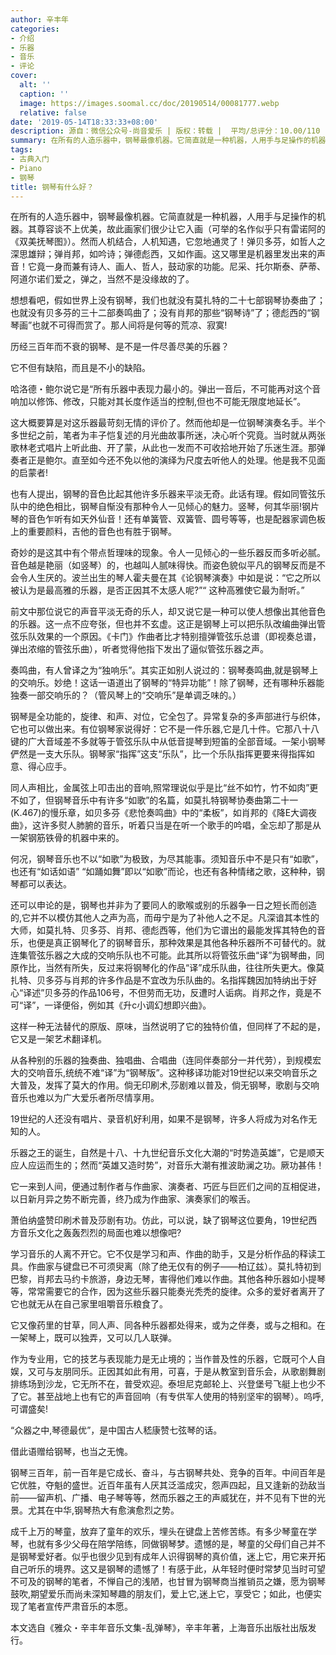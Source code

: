 ```yaml
---
author: 辛丰年
categories:
- 介绍
- 乐器
- 音乐
- 评论
cover:
  alt: ''
  caption: ''
  image: https://images.soomal.cc/doc/20190514/00081777.webp
  relative: false
date: '2019-05-14T18:33:33+08:00'
description: 源自：微信公众号-尚音爱乐 | 版权：转载 |  平均/总评分：10.00/110
summary: 在所有的人造乐器中，钢琴最像机器。它简直就是一种机器，人用手与足操作的机器。其尊容谈不上优美，故此画家们很少让它入画（可举的名作似乎只有雷诺阿的《双美抚琴图》）。然而人机结合，人机知遇，它忽地通灵了！
tags:
- 古典入门
- Piano
- 钢琴
title: 钢琴有什么好？
---
```


在所有的人造乐器中，钢琴最像机器。它简直就是一种机器，人用手与足操作的机器。其尊容谈不上优美，故此画家们很少让它入画（可举的名作似乎只有雷诺阿的《双美抚琴图》）。然而人机结合，人机知遇，它忽地通灵了！弹贝多芬，如哲人之深思雄辩；弹肖邦，如吟诗；弹德彪西，又如作画。这又哪里是机器里发出来的声音！它竟一身而兼有诗人、画人、哲人，鼓动家的功能。尼采、托尔斯泰、萨蒂、阿道尔诺们爱之，弹之，当然不是没缘故的了。

想想看吧，假如世界上没有钢琴，我们也就没有莫扎特的二十七部钢琴协奏曲了；也就没有贝多芬的三十二部奏鸣曲了；没有肖邦的那些“钢琴诗”了；德彪西的“钢琴画”也就不可得而赏了。那人间将是何等的荒凉、寂寞!
 
历经三百年而不衰的钢琴、是不是一件尽善尽美的乐器？

它不但有缺陷，而且是不小的缺陷。

哈洛德・鲍尔说它是“所有乐器中表现力最小的。弹出一音后，不可能再对这个音响加以修饰、修改，只能对其长度作适当的控制,但也不可能无限度地延长”。

这大概要算是对这乐器最苛刻无情的评价了。然而他却是一位钢琴演奏名手。半个多世纪之前，笔者为丰子恺复述的月光曲故事所迷，决心听个究竟。当时就从两张歌林老式唱片上听此曲、开了蒙，从此也一发而不可收拾地开始了乐迷生涯。那弹奏者正是鲍尔。直至如今还不免以他的演绎为尺度去听他人的处理。他是我不见面的启蒙者!

也有人提出，钢琴的音色比起其他许多乐器来平淡无奇。此话有理。假如同管弦乐队中的绝色相比，钢琴自惭没有那种令人一见倾心的魅力。竖琴，何其华丽!钢片琴的音色乍听有如天外仙音！还有单簧管、双簧管、圆号等等，也是配器家调色板上的重要颜料，吉他的音色也有胜于钢琴。

奇妙的是这其中有个带点哲理味的现象。令人一见倾心的一些乐器反而多听必腻。音色越是艳丽（如竖琴）的，也越叫人腻味得快。而姿色貌似平凡的钢琴反而是不会令人生厌的。波兰出生的琴人霍夫曼在其《论钢琴演奏》中如是说：“它之所以被认为是最高雅的乐器，是否正因其不太感人呢?”“ 这种高雅使它最为耐听。”

前文中那位说它的声音平淡无奇的乐人，却又说它是一种可以使人想像出其他音色的乐器。这一点不应夸张，但也并不玄虚。这正是钢琴上可以把乐队改编曲弹出管弦乐队效果的一个原因。《卡门》作曲者比才特别擅弹管弦乐总谱（即视奏总谱，弹出浓缩的管弦乐曲），听者觉得他指下发出了逼似管弦乐器之声。

奏鸣曲，有人曾译之为“独响乐”。其实正如别人说过的：钢琴奏鸣曲,就是钢琴上的交响乐。妙绝！这话一语道出了钢琴的“特异功能”！除了钢琴，还有哪种乐器能独奏一部交响乐的？（管风琴上的“交响乐”是单调乏味的。）

钢琴是全功能的，旋律、和声、对位，它全包了。异常复杂的多声部进行与织体，它也可以做出来。有位钢琴家说得好：它不是一件乐器,它是几十件。它那八十八键的广大音域差不多就等于管弦乐队中从低音提琴到短笛的全部音域。一架小钢琴俨然是一支大乐队。钢琴家“指挥”这支“乐队”，比一个乐队指挥更要来得指挥如意、得心应手。

同人声相比，金属弦上叩击出的音响,照常理说似乎是比“丝不如竹，竹不如肉”更不如了，但钢琴音乐中有许多“如歌”的名篇，如莫扎特钢琴协奏曲第二十一(K.467)的慢乐章，如贝多芬《悲怆奏鸣曲》中的“柔板”，如肖邦的《降E大调夜曲》，这许多熨人肺腑的音乐，听着只当是在听一个歌手的吟唱，全忘却了那是从一架钢筋铁骨的机器中来的。

何况，钢琴音乐也不以“如歌”为极致，为尽其能事。须知音乐中不是只有“如歌”，也还有“如话如语” “如踊如舞”即以“如歌”而论，也还有各种情绪之歌，这种种，钢琴都可以表达。

还可以申论的是，钢琴也并非为了要同人的歌喉或别的乐器争一日之短长而创造的,它并不以模仿其他人之声为高，而毋宁是为了补他人之不足。凡深谙其本性的大师，如莫扎特、贝多芬、肖邦、德彪西等，他们为它谱出的最能发挥其特色的音乐，也便是真正钢琴化了的钢琴音乐，那种效果是其他各种乐器所不可替代的。就连集管弦乐器之大成的交响乐队也不可能。此其所以将管弦乐曲“译”为钢琴曲，同原作比，当然有所失，反过来将钢琴化的作品“译”成乐队曲，往往所失更大。像莫扎特、贝多芬与肖邦的许多作品是不宜改为乐队曲的。名指挥魏因加特纳出于好心“译述”贝多芬的作品106号，不但劳而无功，反遭时人诟病。肖邦之作，竟是不可“译”，一译便俗，例如其《升c小调幻想即兴曲》。

这样一种无法替代的原版、原味，当然说明了它的独特价值，但同样了不起的是，它又是一架艺术翻译机。

从各种别的乐器的独奏曲、独唱曲、合唱曲（连同伴奏部分一并代劳），到规模宏大的交响音乐,统统不难“译”为“钢琴版”。这种移译功能对19世纪以来交响音乐之大普及，发挥了莫大的作用。倘无印刷术,莎剧难以普及，倘无钢琴，歌剧与交响音乐也难以为广大爱乐者所尽情享用。

19世纪的人还没有唱片、录音机好利用，如果不是钢琴，许多人将成为对名作无知的人。

乐器之王的诞生，自然是十八、十九世纪音乐文化大潮的“时势造英雄”，它是顺天应人应运而生的；然而“英雄又造时势”，对音乐大潮有推波助澜之功。厥功甚伟！

它一来到人间，便通过制作者与作曲家、演奏者、巧匠与巨匠们之间的互相促进，以日新月异之势不断完善，终乃成为作曲家、演奏家们的喉舌。

萧伯纳盛赞印刷术普及莎剧有功。仿此，可以说，缺了钢琴这位要角，19世纪西方音乐文化之轰轰烈烈的局面也难以想像吧?

学习音乐的人离不开它。它不仅是学习和声、作曲的助手，又是分析作品的释读工具。作曲家与键盘已不可须臾离（除了绝无仅有的例子――柏辽兹）。莫扎特初到巴黎，肖邦去马约卡旅游，身边无琴，害得他们难以作曲。其他各种乐器如小提琴等，常常需要它的合作，因为这些乐器只能奏光秃秃的旋律。众多的爱好者离开了它也就无从在自己家里咀嚼音乐粮食了。

它又像药里的甘草，同人声、同各种乐器都处得来，或为之伴奏，或与之相和。在一架琴上，既可以独弄，又可以几人联弹。

作为专业用，它的技艺与表现能力是无止境的；当作普及性的乐器，它既可个人自娱，又可与友朋同乐。正因其如此有用，可喜，于是从教室到音乐会，从歌剧舞剧排练场到沙龙，它无所不在，普受欢迎。泰坦尼克邮轮上、兴登堡号飞艇上也少不了它。甚至战地上也有它的声音回响（有专供军人使用的特别坚牢的钢琴）。呜呼,可谓盛矣!

“众器之中,琴德最优”，是中国古人嵇康赞七弦琴的话。

借此语赠给钢琴，也当之无愧。

钢琴三百年，前一百年是它成长、奋斗，与古钢琴共处、竞争的百年。中间百年是它优胜，夺魁的盛世。近百年虽有人厌其泛滥成灾，怨声四起，且又逢新的劲敌当前――留声机、广播、电子琴等等，然而乐器之王的声威犹在，并不见有下世的光景。尤其在中华,钢琴热大有愈演愈烈之势。

成千上万的琴童，放弃了童年的欢乐，埋头在键盘上苦修苦练。有多少琴童在学琴，也就有多少父母在陪学陪练，同做钢琴梦。遗憾的是，琴童的父母们自己并不是钢琴爱好者。似乎也很少见到有成年人识得钢琴的真价值，迷上它，用它来开拓自己听乐的境界。这又是钢琴的遗憾了！有感于此，从年轻时便时常梦见当时可望不可及的钢琴的笔者，不惮自己的浅陋，也甘冒为钢琴商当推销员之嫌，愿为钢琴鼓吹,期望爱乐而尚未深知琴趣的朋友们，爱上它,迷上它，享受它；如此，也便实现了笔者宣传严肃音乐的本愿。

本文选自《雅众・辛丰年音乐文集-乱弹琴》，辛丰年著，上海音乐出版社出版发行。